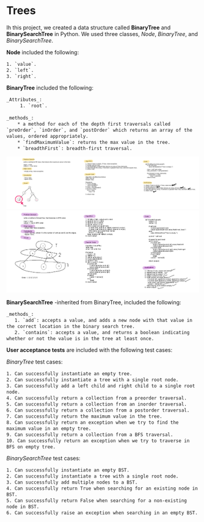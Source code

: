 # Trees

Ih this project, we created a data structure called **BinaryTree** and **BinarySearchTree** in Python. We used three classes, _Node_, _BinaryTree_, and _BinarySearchTree_.

**Node** included the following:

    1. `value`.
    2. `left`.
    3. `right`.

**BinaryTree** included the following:

    _Attributes_:
         1. `root`.

    _methods_:
        * a method for each of the depth first traversals called `preOrder`, `inOrder`, and `postOrder` which returns an array of the values, ordered appropriately.
        * `findMaximumValue`: returns the max value in the tree.
        * `breadthFirst`: breadth-first traversal.

![Maximum](../../../assets/find_maximum_binary_tree.png)
![BFS](../../../assets/bfs.png)

**BinarySearchTree** -inherited from BinaryTree, included the following:

    _methods_:
       1. `add`: accepts a value, and adds a new node with that value in the correct location in the binary search tree.
       2. `contains`: accepts a value, and returns a boolean indicating whether or not the value is in the tree at least once.


**User acceptance tests** are included with the following test cases:

*BinaryTree* test cases:

    1. Can successfully instantiate an empty tree.
    2. Can successfully instantiate a tree with a single root node.
    3. Can successfully add a left child and right child to a single root node.
    4. Can successfully return a collection from a preorder traversal.
    5. Can successfully return a collection from an inorder traversal.
    6. Can successfully return a collection from a postorder traversal.
    7. Can successfully return the maximum value in the tree.
    8. Can successfully return an exception when we try to find the maximum value in an empty tree.
    9. Can successfully return a collection from a BFS traversal.
    10. Can successfully return an exception when we try to traverse in BFS on empty tree.

*BinarySearchTree* test cases:

    1. Can successfully instantiate an empty BST.
    2. Can successfully instantiate a tree with a single root node.
    3. Can successfully add multiple nodes to a BST.
    4. Can successfully return True when searching for an existing node in BST.
    5. Can successfully return False when searching for a non-existing node in BST.
    6. Can successfully raise an exception when searching in an empty BST.

